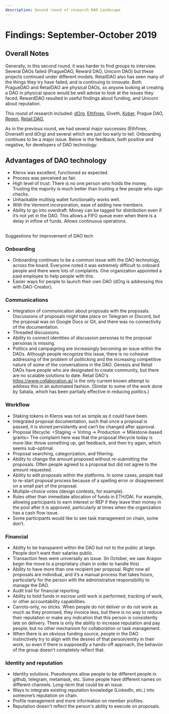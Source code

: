 ```yaml
---
description: Second round of research DAO Landscape
---
```


# Findings: September-October 2019

## Overall Notes

Generally, in this second round, it was harder to find groups to interview. Several DAOs failed \(PragueDAO, Reward DAO, Unicorn DAO\) but these projects continued under different models. RetailDAO also has seen many of the things they try have failed, and is continuing to innovate. Both PragueDAO and RetailDAO are physical DAOs, so anyone looking at creating a DAO in physical space would be well advise to look at the issues they faced. RewardDAO resulted in useful findings about funding, and Unicorn about reputation.

This round of research included:  [dOrg](dorg.md), [Ethfinex](ethfinex-diversefi.md), Giveth, [Kyber](kyber.md), Prague DAO, [Regen](regen-network.md), [Retail DAO](retail-dao.md),

As in the previous round, we had several major successes \(Ethfinex, Diversefi and dOrg\) and several which are just too early to tell. Onboarding continues to be a major issue. Below is the feedback, both positive and negative, for developers of DAO technology.



## Advantages of DAO technology

* Kleros was excellent, functioned as expected.
* Process was perceived as fair. 
* High level of trust: There is no one person who holds the money. Trusting the majority is much better than trusting a few people who sign checks.
* Unhackable multisig wallet functionality works well.
* With the Vermont incorporation, ease of adding new members.
* Ability to go into overdraft: Money can be tagged for distribution even if it’s not yet in the DAO. This allows a FIFO queue even when there is a delay in inflow of funds. Allows continuous operations.

## Suggestions for improvement of DAO tech

### Onboarding 

* Onboarding continues to be a common issue with the DAO technology, across the board. Everyone noted it was extremely difficult to onboard people and there were lots of complaints. One organization appointed a paid employee to help people with this.
* Easier ways for people to launch their own DAO \(dOrg is addressing this with DAO-Creator\).

### Communications

* Integration of communication about proposals with the proposals. Discussions of  proposals might take place on Telegram or Discord, but the proposal was on Google Docs or Git, and there was no connectivity of the documentation. 
* Threaded discussions.
* Ability to connect identities of discussion personas to the proposal personas is missing.
* Politics and campaigning are increasingly becoming an issue within the DAOs. Although people recognize this issue, there is no cohesive addressing of the problem of politicking and the increasing competitive nature of some of the conversations in the DAO. Genesis and Retail DAOs have people who are designated to create community, but there are no scalable solutions to date. Retail DAO's https://www.collaboration.ai/ is the only current known attempt to address this in an automated fashion. \(Similar to some of the work done by Satalia, which has been partially effective in reducing politics.\)

### Workflow

* Staking tokens in Kleros was not as simple as it could have been.
* Integrated proposal documentation, such that once a proposal is passed, it is stored persistently and can’t be changed after approval.
* Proposal lifecycle: &lt;Staging → Voting → Production → Milestone-based grants&gt; The complaint here was that the proposal lifecycle today is more like: throw something up, get feedback, and then try again, which seems sub-optimal.
* Proposal searching, categorization, and filtering. 
* Ability to change the amount proposed without re-submitting the proposals. Often people agreed to a proposal but did not agree to the amount requested. 
* Ability to edit proposals within the platforms. In some cases, people had to re-start proposal process because of a spelling error or disagreement on a small part of the proposal. 
* Multiple-choice votes \(design contests, for example\). 
* Rules other than immediate allocation of funds in ETH/DAI. For example, allowing participants to earn interest or REP if they leave their money in the pool after it is approved, particularly at times when the organization has a cash flow issue.
* Some participants would like to see task management on chain, some don’t. 

### Financial

* Ability to be transparent within the DAO but not to the public at large. People don’t want their salaries public.
* Transaction fees were universally an issue.   \(In October, we saw Aragon begin the move to a proprietary chain in order to handle this\)
* Ability to have more than one recipient per proposal. Right now all proposals are individual, and it’s a manual process that takes hours, particularly for the person with the administrative responsibility to manage the DAO. 
* Audit trail for financial reporting. 
* Ability to hold funds in escrow until work is performed, tracking of work, or other accountability capabilities.
* Carrots-only, no sticks. When people do not deliver or do not work as much as they promised, they invoice less, but there is no way to reduce their reputation or make any indication that this person is consistently late on delivery. There is only the ability to increase reputation and pay people, but no other mechanism for collaboration or task management.
* When there is an obvious funding source, people in the DAO instinctively try to align with the desires of that person/entity in their work, so even if there is supposedly a hands-off approach, the behavior of the group doesn't completely reflect that. 

### Identity and reputation

* Identity solutions. Pseudonyms allow people to be different people in github, telegram, metamask, etc. Some people have different names on different channels. Long-term that could be an issue. 
* Ways to integrate existing reputation knowledge \(LinkedIn, etc.\) into someone’s reputation on chain.
* Profile management and more information on member profiles.
* Reputation doesn't reflect the person's ability to execute on proposals. 

## 



